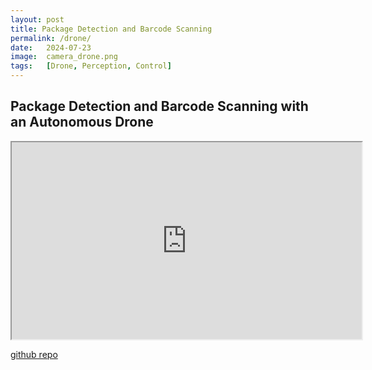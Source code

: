 ```yaml
---
layout: post
title: Package Detection and Barcode Scanning
permalink: /drone/
date:   2024-07-23
image:  camera_drone.png
tags:   [Drone, Perception, Control]
---
```

## Package Detection and Barcode Scanning with an Autonomous Drone

<iframe width="560" height="315" src="https://www.youtube.com/embed/m8HtXCep504" frameborder="1" allowfullscreen></iframe>

[github repo](https://github.com/ashwathkart/drone.git)